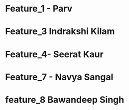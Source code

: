 # Feature_1 - Parv
# Feature_3 Indrakshi Kilam
# Feature_4- Seerat Kaur
# Feature_7 - Navya Sangal
# feature_8 Bawandeep Singh

